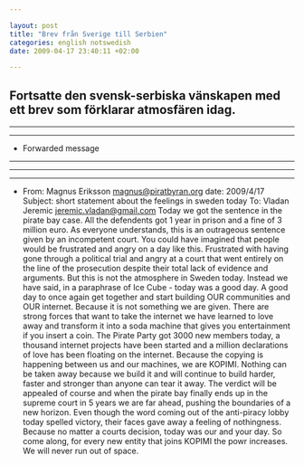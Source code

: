 ```yaml
--- 

layout: post
title: "Brev från Sverige till Serbien" 
categories: english notswedish
date: 2009-04-17 23:40:11 +02:00 

---
```


Fortsatte den svensk-serbiska vänskapen med ett brev som förklarar atmosfären idag. 
---


---


---

- Forwarded message 
---


---


---

- From: Magnus Eriksson <magnus@piratbyran.org> 
date: 2009/4/17 Subject: short statement about the feelings in sweden today To: Vladan Jeremic <jeremic.vladan@gmail.com> Today we got the sentence in the pirate bay case. All the defendents got 1 year in prison and a fine of 3 million euro. As everyone understands, this is an outrageous sentence given by an incompetent court. You could have imagined that people would be frustrated and angry on a day like this. Frustrated with having gone through a political trial and angry at a court that went entirely on the line of the prosecution despite their total lack of evidence and arguments. But this is not the atmosphere in Sweden today. Instead we have said, in a paraphrase of Ice Cube - today was a good day. A good day to once again get together and start building OUR communities and OUR internet. Because it is not something we are given. There are strong forces that want to take the internet we have learned to love away and transform it into a soda machine that gives you entertainment if you insert a coin. The Pirate Party got 3000 new members today, a thousand internet projects have been started and a million declarations of love has been floating on the internet. Because the copying is happening between us and our machines, we are KOPIMI. Nothing can be taken away because we build it and will continue to build harder, faster and stronger than anyone can tear it away. The verdict will be appealed of course and when the pirate bay finally ends up in the supreme court in 5 years we are far ahead, pushing the boundaries of a new horizon. Even though the word coming out of the anti-piracy lobby today spelled victory, their faces gave away a feeling of nothingness. Because no matter a courts decision, today was our and your day. So come along, for every new entity that joins KOPIMI the powr increases. We will never run out of space. 

